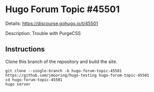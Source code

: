 # Hugo Forum Topic #45501

Details: <https://discourse.gohugo.io/t/45501>

Description: Trouble with PurgeCSS

## Instructions

Clone this branch of the repository and build the site.

```text
git clone --single-branch -b hugo-forum-topic-45501 https://github.com/jmooring/hugo-testing hugo-forum-topic-45501
cd hugo-forum-topic-45501
hugo server
```
